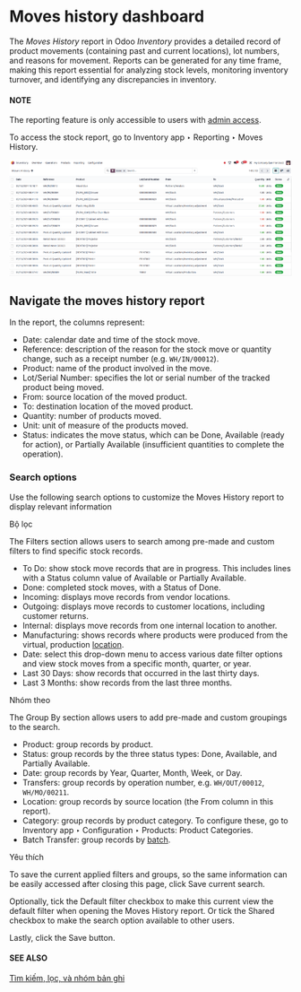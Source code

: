 # Moves history dashboard

The *Moves History* report in Odoo *Inventory* provides a detailed record of product movements
(containing past and current locations), lot numbers, and reasons for movement. Reports can be
generated for any time frame, making this report essential for analyzing stock levels, monitoring
inventory turnover, and identifying any discrepancies in inventory.

#### NOTE
The reporting feature is only accessible to users with [admin access](../../../../general/users/access_rights.md).

To access the stock report, go to Inventory app ‣ Reporting ‣ Moves History.

![Display Moves History report.](moves_history/moves-history.png)

<a id="inventory-warehouses-storage-moves-history-report"></a>

## Navigate the moves history report

In the report, the columns represent:

- Date: calendar date and time of the stock move.
- Reference: description of the reason for the stock move or quantity change, such as a
  receipt number (e.g. `WH/IN/00012`).
- Product: name of the product involved in the move.
- Lot/Serial Number: specifies the lot or serial number of the tracked product being
  moved.
- From: source location of the moved product.
- To: destination location of the moved product.
- Quantity: number of products moved.
- Unit: unit of measure of the products moved.
- Status: indicates the move status, which can be Done,
  Available (ready for action), or Partially Available (insufficient
  quantities to complete the operation).

### Search options

Use the following search options to customize the Moves History report to display
relevant information

Bộ lọc

The Filters section allows users to search among pre-made and custom filters to
find specific stock records.

- To Do: show stock move records that are in progress. This includes lines with a
  Status column value of Available or Partially Available.
- Done: completed stock moves, with a Status of Done.
- Incoming: displays move records from vendor locations.
- Outgoing: displays move records to customer locations, including customer
  returns.
- Internal: displays move records from one internal location to another.
- Manufacturing: shows records where products were produced from the virtual,
  production [location](../inventory_management/use_locations.md).
- Date: select this drop-down menu to access various date filter options and view
  stock moves from a specific month, quarter, or year.
- Last 30 Days: show records that occurred in the last thirty days.
- Last 3 Months: show records from the last three months.

Nhóm theo

The Group By section allows users to add pre-made and custom groupings to the
search.

- Product: group records by product.
- Status: group records by the three status types: Done,
  Available, and Partially Available.
- Date: group records by Year, Quarter, Month,
  Week, or Day.
- Transfers: group records by operation number, e.g. `WH/OUT/00012`,
  `WH/MO/00211`.
- Location: group records by source location (the From column in this
  report).
- Category: group records by product category. To configure these, go to
  Inventory app ‣ Configuration ‣ Products: Product Categories.
- Batch Transfer: group records by [batch](../../shipping_receiving/picking_methods/batch.md).

Yêu thích

To save the current applied filters and groups, so the same information can be easily accessed
after closing this page, click Save current search.

Optionally, tick the Default filter checkbox to make this current view the default
filter when opening the Moves History report. Or tick the Shared
checkbox to make the search option available to other users.

Lastly, click the Save button.

#### SEE ALSO
[Tìm kiếm, lọc, và nhóm bản ghi](../../../../essentials/search.md)
